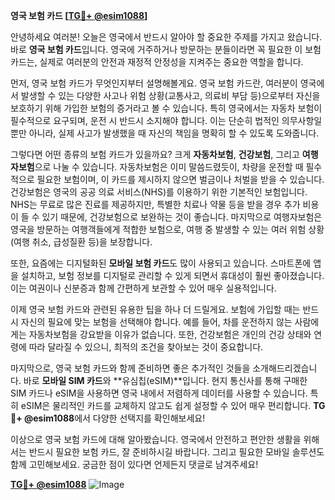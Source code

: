 **영국 보험 카드 [[TG💪+ @esim1088](https://t.me/s/esim1088)]**

안녕하세요 여러분! 오늘은 영국에서 반드시 알아야 할 중요한 주제를 가지고 왔습니다. 바로 **영국 보험 카드**입니다. 영국에 거주하거나 방문하는 분들이라면 꼭 필요한 이 보험 카드는, 실제로 여러분의 안전과 재정적 안정성을 지켜주는 중요한 역할을 합니다.

먼저, 영국 보험 카드가 무엇인지부터 설명해볼게요. 영국 보험 카드란, 여러분이 영국에서 발생할 수 있는 다양한 사고나 위험 상황(교통사고, 의료비 부담 등)으로부터 자신을 보호하기 위해 가입한 보험의 증거라고 볼 수 있습니다. 특히 영국에서는 자동차 보험이 필수적으로 요구되며, 운전 시 반드시 소지해야 합니다. 이는 단순히 법적인 의무사항일 뿐만 아니라, 실제 사고가 발생했을 때 자신의 책임을 명확히 할 수 있도록 도와줍니다.

그렇다면 어떤 종류의 보험 카드가 있을까요? 크게 **자동차보험**, **건강보험**, 그리고 **여행자보험**으로 나눌 수 있습니다. 자동차보험은 이미 말씀드렸듯이, 차량을 운전할 때 필수적으로 필요한 보험이며, 이 카드를 제시하지 않으면 벌금이나 처벌을 받을 수 있습니다. 건강보험은 영국의 공공 의료 서비스(NHS)를 이용하기 위한 기본적인 보험입니다. NHS는 무료로 많은 진료를 제공하지만, 특별한 치료나 약물 등을 받을 경우 추가 비용이 들 수 있기 때문에, 건강보험으로 보완하는 것이 좋습니다. 마지막으로 여행자보험은 영국을 방문하는 여행객들에게 적합한 보험으로, 여행 중 발생할 수 있는 여러 위험 상황(여행 취소, 급성질환 등)을 보장합니다.

또한, 요즘에는 디지털화된 **모바일 보험 카드**도 많이 사용되고 있습니다. 스마트폰에 앱을 설치하고, 보험 정보를 디지털로 관리할 수 있게 되면서 휴대성이 훨씬 좋아졌습니다. 이는 여권이나 신분증과 함께 간편하게 보관할 수 있어 매우 실용적입니다.

이제 영국 보험 카드와 관련된 유용한 팁을 하나 더 드릴게요. 보험에 가입할 때는 반드시 자신의 필요에 맞는 보험을 선택해야 합니다. 예를 들어, 차를 운전하지 않는 사람에게는 자동차보험을 강요받을 이유가 없습니다. 또한, 건강보험은 개인의 건강 상태와 연령에 따라 달라질 수 있으니, 최적의 조건을 찾아보는 것이 중요합니다.

마지막으로, 영국 보험 카드와 함께 준비하면 좋은 추가적인 것들을 소개해드리겠습니다. 바로 **모바일 SIM 카드**와 **유심칩(eSIM)**입니다. 현지 통신사를 통해 구매한 SIM 카드나 eSIM을 사용하면 영국 내에서 저렴하게 데이터를 사용할 수 있습니다. 특히 eSIM은 물리적인 카드를 교체하지 않고도 쉽게 설정할 수 있어 매우 편리합니다. **TG💪+ @esim1088**에서 다양한 선택지를 확인해보세요!

이상으로 영국 보험 카드에 대해 알아봤습니다. 영국에서 안전하고 편안한 생활을 위해서는 반드시 필요한 보험 카드, 잘 준비하시길 바랍니다. 그리고 필요한 모바일 솔루션도 함께 고민해보세요. 궁금한 점이 있다면 언제든지 댓글로 남겨주세요! 

**[TG💪+ @esim1088](https://t.me/s/esim1088)**
![Image](https://i.postimg.cc/Y0z9fWf4/image.png)